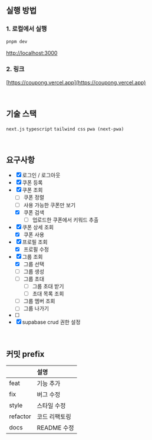 ## 실행 방법

### 1. 로컬에서 실행

```bash
pnpm dev
```

[http://localhost:3000](http://localhost:3000)

### 2. 링크

[https://coupong.vercel.app](https://coupong.vercel.app)

<br/>

## 기술 스택

`next.js` `typescript` `tailwind css` `pwa (next-pwa)`

<br/>

## 요구사항

- [x] 로그인 / 로그아웃
- [x] 쿠폰 등록
- [x] 쿠폰 조회
  - [ ] 쿠폰 정렬
  - [ ] 사용 가능한 쿠폰만 보기
  - [x] 쿠폰 검색
    - [ ] 업로드한 쿠폰에서 키워드 추출
- [x] 쿠폰 상세 조회
  - [x] 쿠폰 사용
- [x] 프로필 조회
  - [x] 프로필 수정
- [x] 그룹 조회
  - [x] 그룹 선택
  - [ ] 그룹 생성
  - [ ] 그룹 초대
    - [ ] 그룹 초대 받기
    - [ ] 초대 목록 조회
  - [ ] 그룹 멤버 조회
  - [ ] 그룹 나가기

- [ ] 
- [x] supabase crud 권한 설정

<br/>

## 커밋 prefix

|          | 설명          |
| :------- | :------------ |
| feat     | 기능 추가     |
| fix      | 버그 수정     |
| style    | 스타일 수정   |
| refactor | 코드 리팩토링 |
| docs     | README 수정   |
